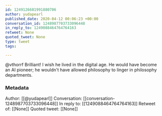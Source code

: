 ```yaml
---
id: 1249126681991880706
author: yudapearl
published_date: 2020-04-12 00:06:23 +00:00
conversation_id: 1248987703733096448
in_reply_to: 1249088464764764163
retweet: None
quoted_tweet: None
type: tweet
tags:

---
```


@vthorrf Brilliant! I wish he lived in the digital age. He would have become an AI pioneer; he wouldn't have allowed philosophy to linger in philosophy departments.

### Metadata

Author: [[@yudapearl]]
Conversation: [[conversation-1248987703733096448]]
In reply to: [[1249088464764764163]]
Retweet of: [[None]]
Quoted tweet: [[None]]
